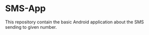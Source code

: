 # SMS-App
This repository contain the basic Android application about the SMS sending to given number.
